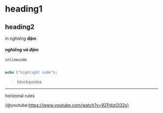 # heading1
## heading2
*in nghiêng*
**đậm**
#### ***nghiêng và đậm***
`inlinecode`

```php

echo ("highlight code");

```

> blockquotes


***
horizonal rules

{@youtube:https://www.youtube.com/watch?v=9ZPdjzOl32s}